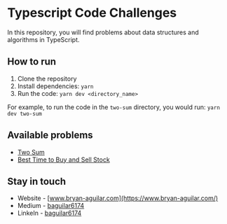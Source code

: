 # Typescript Code Challenges

In this repository, you will find problems about data structures and algorithms in TypeScript.

## How to run

1. Clone the repository
2. Install dependencies: `yarn`
3. Run the code: `yarn dev <directory_name>`

For example, to run the code in the `two-sum` directory, you would run: `yarn dev two-sum`

## Available problems

- [Two Sum](./src/two-sum)
- [Best Time to Buy and Sell Stock](./src/buy-sell-stock)

## Stay in touch

- Website - [www.bryan-aguilar.com](https://www.bryan-aguilar.com/)
- Medium - [baguilar6174](https://baguilar6174.medium.com/)
- LinkeIn - [baguilar6174](https://www.linkedin.com/in/baguilar6174)
